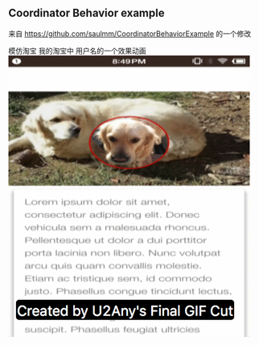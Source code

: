 ## Coordinator Behavior example
来自 https://github.com/saulmm/CoordinatorBehaviorExample 的一个修改

模仿淘宝 我的淘宝中 用户名的一个效果动画  
![image](https://github.com/kfjihailong/CoordinatorBehaviorExample/blob/master/iamge/app.gif)
